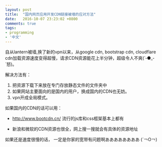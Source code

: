 ```yaml
---
layout: post
title:  "国内网页应用开发CDN链接被墙的应对方法"
date:   2016-10-07 23:23:02 +0800
comments: true
tags:
- programming
- '中文'
---
```

自从lantern被墙,换了新的vpn以来，从google cdn, bootstrap cdn, cloudflare cdn加载资源速度变得超慢，请求CDN资源能花上半分钟，超级令人不爽(`‐●_‐´怒)。


解决方法有：

1. 把资源下载下来放在专门存放静态文件的文件夹中
2. 如果网站主要面向的是国内的用户，换成国内的CDN也无妨。
3. vpn开成全局模式。


如果国内的CDN的话可以用：

-  http://www.bootcdn.cn/ 
流行的js库和css框架基本上都有

- 新浪和微软的CDN资源也很全，网上搜一搜就会有具体的资源地址




如果还是速度很慢的话，
一定是你家的宽带有问题啊ああああああああ (´￢O￢)
